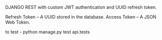 DJANGO REST with custom JWT authentication and UUID refresh token.

Refresh Token – A UUID stored in the database.
Access Token – A JSON Web Token.


to test - python manage.py test api.tests
